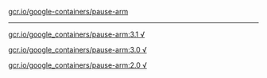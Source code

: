 [gcr.io/google-containers/pause-arm](https://hub.docker.com/r/anjia0532/pause-arm/tags/) 

----
[gcr.io/google_containers/pause-arm:3.1 √](https://hub.docker.com/r/anjia0532/pause-arm/tags/)

[gcr.io/google_containers/pause-arm:3.0 √](https://hub.docker.com/r/anjia0532/pause-arm/tags/)

[gcr.io/google_containers/pause-arm:2.0 √](https://hub.docker.com/r/anjia0532/pause-arm/tags/)

